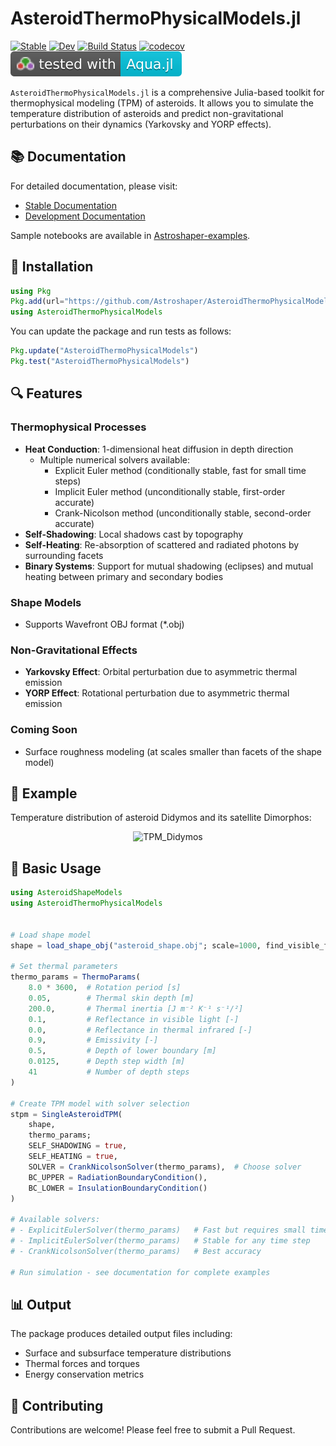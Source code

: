 # AsteroidThermoPhysicalModels.jl

[![Stable](https://img.shields.io/badge/docs-stable-blue.svg)](https://Astroshaper.github.io/AsteroidThermoPhysicalModels.jl/stable)
[![Dev](https://img.shields.io/badge/docs-dev-blue.svg)](https://Astroshaper.github.io/AsteroidThermoPhysicalModels.jl/dev)
[![Build Status](https://github.com/Astroshaper/AsteroidThermoPhysicalModels.jl/workflows/CI/badge.svg)](https://github.com/Astroshaper/AsteroidThermoPhysicalModels.jl/actions?query=workflow%3ACI+branch%3Amain)
[![codecov](https://codecov.io/gh/Astroshaper/AsteroidThermoPhysicalModels.jl/branch/main/graph/badge.svg?token=dJBiR91dCD)](https://codecov.io/gh/Astroshaper/AsteroidThermoPhysicalModels.jl)
[![Aqua QA](https://raw.githubusercontent.com/JuliaTesting/Aqua.jl/master/badge.svg)](https://github.com/JuliaTesting/Aqua.jl)

`AsteroidThermoPhysicalModels.jl` is a comprehensive Julia-based toolkit for thermophysical modeling (TPM) of asteroids. It allows you to simulate the temperature distribution of asteroids and predict non-gravitational perturbations on their dynamics (Yarkovsky and YORP effects).

## 📚 Documentation

For detailed documentation, please visit:
- [Stable Documentation](https://Astroshaper.github.io/AsteroidThermoPhysicalModels.jl/stable)
- [Development Documentation](https://Astroshaper.github.io/AsteroidThermoPhysicalModels.jl/dev)

Sample notebooks are available in [Astroshaper-examples](https://github.com/Astroshaper/Astroshaper-examples).

## 🚀 Installation

```julia
using Pkg
Pkg.add(url="https://github.com/Astroshaper/AsteroidThermoPhysicalModels.jl")
using AsteroidThermoPhysicalModels
```

You can update the package and run tests as follows:

```julia
Pkg.update("AsteroidThermoPhysicalModels")
Pkg.test("AsteroidThermoPhysicalModels")
```

## 🔍 Features

### Thermophysical Processes
- **Heat Conduction**: 1-dimensional heat diffusion in depth direction
  - Multiple numerical solvers available:
    - Explicit Euler method (conditionally stable, fast for small time steps)
    - Implicit Euler method (unconditionally stable, first-order accurate)
    - Crank-Nicolson method (unconditionally stable, second-order accurate)
- **Self-Shadowing**: Local shadows cast by topography
- **Self-Heating**: Re-absorption of scattered and radiated photons by surrounding facets
- **Binary Systems**: Support for mutual shadowing (eclipses) and mutual heating between primary and secondary bodies

### Shape Models
- Supports Wavefront OBJ format (*.obj)

### Non-Gravitational Effects
- **Yarkovsky Effect**: Orbital perturbation due to asymmetric thermal emission
- **YORP Effect**: Rotational perturbation due to asymmetric thermal emission

### Coming Soon
- Surface roughness modeling (at scales smaller than facets of the shape model)

## 🌟 Example

Temperature distribution of asteroid Didymos and its satellite Dimorphos:

<p align="center">
  <img src="https://github.com/user-attachments/assets/a8fd7ad3-5722-4b9b-839d-5c8c2eba6cad" alt="TPM_Didymos">
</p>

## 📖 Basic Usage

```julia
using AsteroidShapeModels
using AsteroidThermoPhysicalModels


# Load shape model
shape = load_shape_obj("asteroid_shape.obj"; scale=1000, find_visible_facets=true)

# Set thermal parameters
thermo_params = ThermoParams(
    8.0 * 3600,  # Rotation period [s]
    0.05,        # Thermal skin depth [m]
    200.0,       # Thermal inertia [J m⁻² K⁻¹ s⁻¹/²]
    0.1,         # Reflectance in visible light [-]
    0.0,         # Reflectance in thermal infrared [-]
    0.9,         # Emissivity [-]
    0.5,         # Depth of lower boundary [m]
    0.0125,      # Depth step width [m]
    41           # Number of depth steps
)

# Create TPM model with solver selection
stpm = SingleAsteroidTPM(
    shape,
    thermo_params;
    SELF_SHADOWING = true,
    SELF_HEATING = true,
    SOLVER = CrankNicolsonSolver(thermo_params),  # Choose solver
    BC_UPPER = RadiationBoundaryCondition(),
    BC_LOWER = InsulationBoundaryCondition()
)

# Available solvers:
# - ExplicitEulerSolver(thermo_params)   # Fast but requires small time steps
# - ImplicitEulerSolver(thermo_params)   # Stable for any time step
# - CrankNicolsonSolver(thermo_params)   # Best accuracy

# Run simulation - see documentation for complete examples
```

## 📊 Output

The package produces detailed output files including:
- Surface and subsurface temperature distributions
- Thermal forces and torques
- Energy conservation metrics

## 🤝 Contributing

Contributions are welcome! Please feel free to submit a Pull Request.
